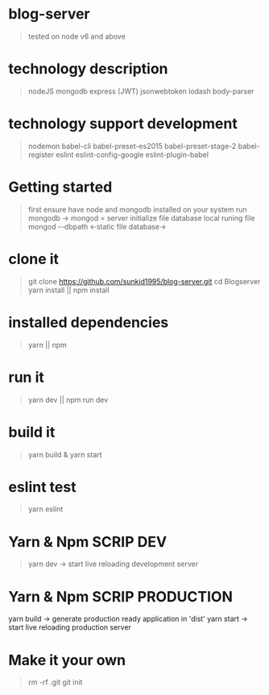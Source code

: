 # blog-server
> tested on node v6 and above

# technology description 
> nodeJS 
> mongodb 
> express 
> (JWT) jsonwebtoken 
> lodash 
> body-parser

# technology support development
> nodemon 
> babel-cli 
> babel-preset-es2015 
> babel-preset-stage-2
> babel-register
> eslint
> eslint-config-google
> eslint-plugin-babel

# Getting started
> first ensure have node and mongodb installed on your system
> run mongodb
-> mongod = server initialize file database local
> runing file mongod --dbpath <-static file database->

# clone it
> git clone https://github.com/sunkid1995/blog-server.git
> cd Blogserver
> yarn install || npm install

# installed dependencies
> yarn || npm

# run it
> yarn dev || npm run dev

# build it
> yarn build & yarn start

# eslint test
> yarn eslint

# Yarn & Npm SCRIP DEV
> yarn dev -> start live reloading development server

# Yarn & Npm SCRIP PRODUCTION
yarn build -> generate production ready application in 'dist'
yarn start -> start live reloading production server

# Make it your own
> rm -rf .git 
> git init